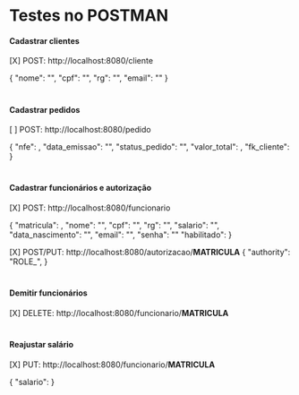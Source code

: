 # Testes no POSTMAN

#### Cadastrar clientes
[X] POST: http://localhost:8080/cliente 

{
    "nome": "",
    "cpf": "",
    "rg": "",
    "email": ""
}

#

#### Cadastrar pedidos
[ ] POST: http://localhost:8080/pedido

{
    "nfe": ,
    "data_emissao": "",
    "status_pedido": "",
    "valor_total": ,
    "fk_cliente": 
}

#

#### Cadastrar funcionários e autorização
[X] POST: http://localhost:8080/funcionario

{
    "matricula": ,
    "nome": "",
    "cpf": "",
    "rg": "",
    "salario": "",
    "data_nascimento": "",
    "email": "",
    "senha": ""
    "habilitado": 
}

[X] POST/PUT: http://localhost:8080/autorizacao/**MATRICULA**
{
    "authority": "ROLE_",
}

#

#### Demitir funcionários
[X] DELETE: http://localhost:8080/funcionario/**MATRICULA**

#

#### Reajustar salário
[X] PUT: http://localhost:8080/funcionario/**MATRICULA**

{
    "salario": 
}